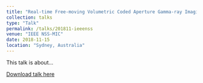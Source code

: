 ```yaml
---
title: "Real-time Free-moving Volumetric Coded Aperture Gamma-ray Imaging in PRISM"
collection: talks
type: "Talk"
permalink: /talks/201811-ieeenss
venue: "IEEE NSS-MIC"
date: 2018-11-15
location: "Sydney, Australia"
---
```


This talk is about...

[Download talk here](http://dhellfeld.github.io/files/talks/20181115-ieeenss.pdf)

